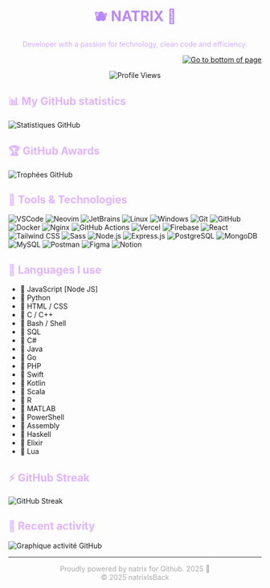 <h1 align="center" style="color:#bb86fc;">🫐 NATRIX 👾</h1>
<p align="center" style="color:#d0aaff;">Developer with a passion for technology, clean code and efficiency.</p>
<p align="right">
  <a aling="center" href="#footer" title="Go down">
    <img src="https://img.shields.io/badge/Go%to%bottom%of%page-%F0%9F%94%BD-purple?style=for-the-badge" alt="Go to bottom of page">
  </a>
</p>

<p align="center">
  <img src="https://komarev.com/ghpvc/?username=natrixIsBack&color=9f4ed4" alt="Profile Views" />
</p>



<h2 style="color:#e0b3ff;">📊 My GitHub statistics</h2>

<p>
  <img src="https://github-readme-stats.vercel.app/api?username=natrixIsBack&show_icons=true&theme=react&title_color=ffb3ff&icon_color=ffb3ff&text_color=ffffff&bg_color=2e003e" alt="Statistiques GitHub">
</p>

<h2 style="color:#e0b3ff;">🏆 GitHub Awards</h2>

<p>
  <img src="https://github-profile-trophy.vercel.app/?username=natrixIsBack&theme=dracula&column=6" alt="Trophées GitHub">
</p>

<h2 style="color:#e0b3ff;">🧰 Tools & Technologies</h2>

<p>
<img src="https://img.shields.io/badge/VS%20Code-purple?style=for-the-badge&logo=visualstudiocode&logoColor=white" alt="VSCode">
  <img src="https://img.shields.io/badge/Neovim-6a0dad?style=for-the-badge&logo=neovim&logoColor=white" alt="Neovim">
  <img src="https://img.shields.io/badge/JetBrains%20IDE-2e003e?style=for-the-badge&logo=jetbrains&logoColor=white" alt="JetBrains">
  <img src="https://img.shields.io/badge/Linux-2e003e?style=for-the-badge&logo=linux&logoColor=white" alt="Linux">
  <img src="https://img.shields.io/badge/Windows-6a0dad?style=for-the-badge&logo=windows&logoColor=white" alt="Windows">
  <img src="https://img.shields.io/badge/Git-purple?style=for-the-badge&logo=git&logoColor=white" alt="Git">
  <img src="https://img.shields.io/badge/GitHub-2e003e?style=for-the-badge&logo=github&logoColor=white" alt="GitHub">
  <img src="https://img.shields.io/badge/Docker-6a0dad?style=for-the-badge&logo=docker&logoColor=white" alt="Docker">
  <img src="https://img.shields.io/badge/Nginx-purple?style=for-the-badge&logo=nginx&logoColor=white" alt="Nginx">
  <img src="https://img.shields.io/badge/GitHub%20Actions-2e003e?style=for-the-badge&logo=githubactions&logoColor=white" alt="GitHub Actions">
  <img src="https://img.shields.io/badge/Vercel-6a0dad?style=for-the-badge&logo=vercel&logoColor=white" alt="Vercel">
  <img src="https://img.shields.io/badge/Firebase-purple?style=for-the-badge&logo=firebase&logoColor=white" alt="Firebase">
  <img src="https://img.shields.io/badge/React-2e003e?style=for-the-badge&logo=react&logoColor=white" alt="React">
  <img src="https://img.shields.io/badge/TailwindCSS-6a0dad?style=for-the-badge&logo=tailwindcss&logoColor=white" alt="Tailwind CSS">
  <img src="https://img.shields.io/badge/Sass-purple?style=for-the-badge&logo=sass&logoColor=white" alt="Sass">
  <img src="https://img.shields.io/badge/Node.js-2e003e?style=for-the-badge&logo=nodedotjs&logoColor=white" alt="Node.js">
  <img src="https://img.shields.io/badge/Express-6a0dad?style=for-the-badge&logo=express&logoColor=white" alt="Express.js">
  <img src="https://img.shields.io/badge/PostgreSQL-purple?style=for-the-badge&logo=postgresql&logoColor=white" alt="PostgreSQL">
  <img src="https://img.shields.io/badge/MongoDB-2e003e?style=for-the-badge&logo=mongodb&logoColor=white" alt="MongoDB">
  <img src="https://img.shields.io/badge/MySQL-6a0dad?style=for-the-badge&logo=mysql&logoColor=white" alt="MySQL">
  <img src="https://img.shields.io/badge/Postman-6a0dad?style=for-the-badge&logo=postman&logoColor=white" alt="Postman">
  <img src="https://img.shields.io/badge/Figma-2e003e?style=for-the-badge&logo=figma&logoColor=white" alt="Figma">
  <img src="https://img.shields.io/badge/Notion-purple?style=for-the-badge&logo=notion&logoColor=white" alt="Notion">
</p>

<h2 style="color:#e0b3ff;">🧠 Languages I use</h2>

<ul>
  <li>💜 JavaScript [Node JS]</li>
  <li>💜 Python</li>
  <li>💜 HTML / CSS</li>
  <li>💜 C / C++</li>
  <li>💜 Bash / Shell</li>
  <li>💜 SQL</li>
  <li>💜 C#</li>
  <li>💜 Java</li>
  <li>💜 Go</li>
  <li>💜 PHP</li>
  <li>💜 Swift</li>
  <li>💜 Kotlin</li>
  <li>💜 Scala</li>
  <li>💜 R</li>
  <li>💜 MATLAB</li>
  <li>💜 PowerShell</li>
  <li>💜 Assembly</li>
  <li>💜 Haskell</li>
  <li>💜 Elixir</li>
  <li>💜 Lua</li>
</ul>

<h2 style="color:#e0b3ff;">⚡ GitHub Streak</h2>
<p>
  <img src="https://streak-stats.demolab.com/?user=natrixIsBack&theme=purpledark" alt="GitHub Streak" />
</p>

<h2 style="color:#e0b3ff;">📅 Recent activity</h2>
<p>
  <img src="https://github-readme-activity-graph.vercel.app/graph?username=natrixIsBack&theme=react-dark&hide_border=true&area=true&bg_color=2e003e&color=ffb3ff&line=bb86fc&point=ffffff" alt="Graphique activité GitHub" />
</p>


<hr />
<div id="footer"></div>

<p align="center" style="color:#aaa;">
  Proudly powered by natrix for Github. 2025 💜 <br />
  &copy; 2025 natrixIsBack
</p>
